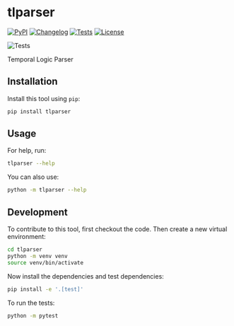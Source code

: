 # tlparser

[![PyPI](https://img.shields.io/pypi/v/tlparser.svg)](https://pypi.org/project/tlparser/)
[![Changelog](https://img.shields.io/github/v/release/RomanBoegli/tlparser?include_prereleases&label=changelog)](https://github.com/RomanBoegli/tlparser/releases)
[![Tests](https://github.com/RomanBoegli/tlparser/actions/workflows/test.yml/badge.svg)](https://github.com/RomanBoegli/tlparser/actions/workflows/test.yml)
[![License](https://img.shields.io/badge/license-MIT-blue.svg)](https://github.com/RomanBoegli/tlparser/blob/master/LICENSE)

![Tests](https://github.com/RomanBoegli/tlparser/actions/workflows/test.yml/badge.svg)

Temporal Logic Parser

## Installation

Install this tool using `pip`:
```bash
pip install tlparser
```
## Usage

For help, run:
```bash
tlparser --help
```
You can also use:
```bash
python -m tlparser --help
```
## Development

To contribute to this tool, first checkout the code. Then create a new virtual environment:
```bash
cd tlparser
python -m venv venv
source venv/bin/activate
```
Now install the dependencies and test dependencies:
```bash
pip install -e '.[test]'
```
To run the tests:
```bash
python -m pytest
```
